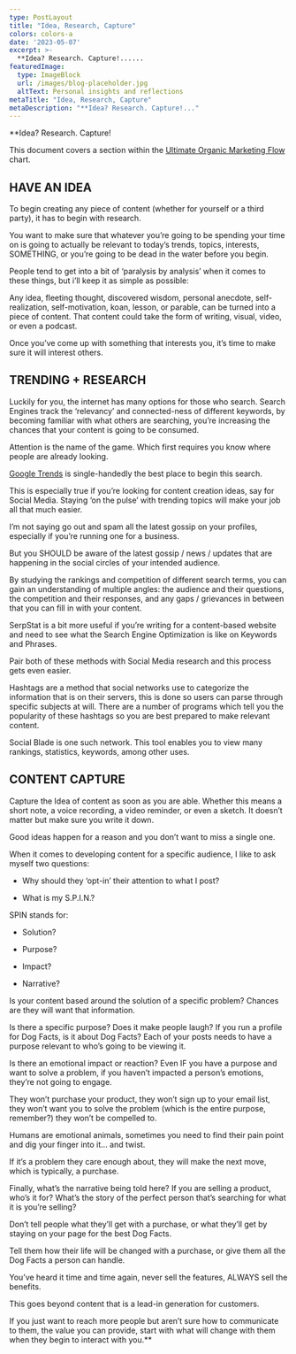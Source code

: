 ```yaml
---
type: PostLayout
title: "Idea, Research, Capture"
colors: colors-a
date: '2023-05-07'
excerpt: >-
  **Idea? Research. Capture!......
featuredImage:
  type: ImageBlock
  url: /images/blog-placeholder.jpg
  altText: Personal insights and reflections
metaTitle: "Idea, Research, Capture"
metaDescription: "**Idea? Research. Capture!..."
---
```

**Idea? Research. Capture!

This document covers a section within the [Ultimate Organic Marketing Flow](https://www.facebook.com/groups/virtualvisionaries/permalink/717899405673520/) chart.

## HAVE AN IDEA

To begin creating any piece of content (whether for yourself or a third party), it has to begin with research.

You want to make sure that whatever you’re going to be spending your time on is going to actually be relevant to today’s trends, topics, interests, SOMETHING, or you’re going to be dead in the water before you begin.

People tend to get into a bit of ‘paralysis by analysis’ when it comes to these things, but i’ll keep it as simple as possible:

Any idea, fleeting thought, discovered wisdom, personal anecdote, self-realization, self-motivation, koan, lesson, or parable, can be turned into a piece of content. That content could take the form of writing, visual, video, or even a podcast.

Once you’ve come up with something that interests you, it’s time to make sure it will interest others.

## TRENDING + RESEARCH

Luckily for you, the internet has many options for those who search. Search Engines track the ‘relevancy’ and connected-ness of different keywords, by becoming familiar with what others are searching, you’re increasing the chances that your content is going to be consumed.

Attention is the name of the game. Which first requires you know where people are already looking.

[Google Trends](https://l.facebook.com/l.php?u=http%3A%2F%2Ftrends.google.com%2F%3Ffbclid%3DIwAR16IBHU9Swl2Q6myxqMi7KFSPTHNE79mjbMKo5G7N-PzUIiDH5yLM3eKZ4&h=AT0vJLXp23ytlFuWjhIQqc9muRJirslnENuU_TMrDXA0e9FfR-mHxRzNZseQkFlYpKxGiaYgcwUfyovpQSq1gCUzln9eyK63vSsf2N0qpc15oG5aAkY7SJQZq62D2rSn-gVBxjVaAepaBCwxsLvq7Q) is single-handedly the best place to begin this search.

This is especially true if you’re looking for content creation ideas, say for Social Media. Staying ‘on the pulse’ with trending topics will make your job all that much easier.

I’m not saying go out and spam all the latest gossip on your profiles, especially if you’re running one for a business.

But you SHOULD be aware of the latest gossip / news / updates that are happening in the social circles of your intended audience.

By studying the rankings and competition of different search terms, you can gain an understanding of multiple angles: the audience and their questions, the competition and their responses, and any gaps / grievances in between that you can fill in with your content.

SerpStat is a bit more useful if you’re writing for a content-based website and need to see what the Search Engine Optimization is like on Keywords and Phrases.

Pair both of these methods with Social Media research and this process gets even easier.

Hashtags are a method that social networks use to categorize the information that is on their servers, this is done so users can parse through specific subjects at will. There are a number of programs which tell you the popularity of these hashtags so you are best prepared to make relevant content.

Social Blade is one such network. This tool enables you to view many rankings, statistics, keywords, among other uses.

## CONTENT CAPTURE

Capture the Idea of content as soon as you are able. Whether this means a short note, a voice recording, a video reminder, or even a sketch. It doesn’t matter but make sure you write it down.

Good ideas happen for a reason and you don’t want to miss a single one.

When it comes to developing content for a specific audience, I like to ask myself two questions:

-   Why should they ‘opt-in’ their attention to what I post?

-   What is my S.P.I.N.?


SPIN stands for:

-   Solution?

-   Purpose?

-   Impact?

-   Narrative?


Is your content based around the solution of a specific problem? Chances are they will want that information.

Is there a specific purpose? Does it make people laugh? If you run a profile for Dog Facts, is it about Dog Facts? Each of your posts needs to have a purpose relevant to who’s going to be viewing it.

Is there an emotional impact or reaction? Even IF you have a purpose and want to solve a problem, if you haven’t impacted a person’s emotions, they’re not going to engage.

They won’t purchase your product, they won’t sign up to your email list, they won’t want you to solve the problem (which is the entire purpose, remember?) they won’t be compelled to.

Humans are emotional animals, sometimes you need to find their pain point and dig your finger into it... and twist.

If it’s a problem they care enough about, they will make the next move, which is typically, a purchase.

Finally, what’s the narrative being told here? If you are selling a product, who’s it for? What’s the story of the perfect person that’s searching for what it is you’re selling?

Don’t tell people what they’ll get with a purchase, or what they’ll get by staying on your page for the best Dog Facts.

Tell them how their life will be changed with a purchase, or give them all the Dog Facts a person can handle.

You’ve heard it time and time again, never sell the features, ALWAYS sell the benefits.

This goes beyond content that is a lead-in generation for customers.

If you just want to reach more people but aren’t sure how to communicate to them, the value you can provide, start with what will change with them when they begin to interact with you.**